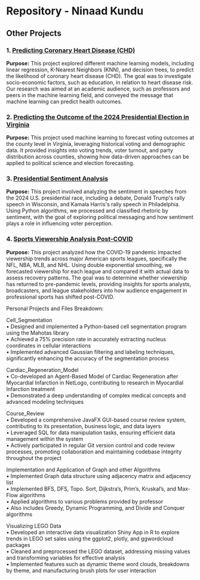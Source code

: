 # Repository - Ninaad Kundu
## Other Projects


### 1. [Predicting Coronary Heart Disease (CHD)](https://github.com/thaonguyyen/project_chd)
**Purpose:** This project explored different machine learning models, including linear regression, K-Nearest Neighbors (KNN), and decision trees, to predict the likelihood of coronary heart disease (CHD). The goal was to investigate socio-economic factors, such as education, in relation to heart disease risk. Our research was aimed at an academic audience, such as professors and peers in the machine learning field, and conveyed the message that machine learning can predict health outcomes.

### 2. [Predicting the Outcome of the 2024 Presidential Election in Virginia](https://github.com/gaboojie/project_voting)
**Purpose:** This project used machine learning to forecast voting outcomes at the county level in Virginia, leveraging historical voting and demographic data. It provided insights into voting trends, voter turnout, and party distribution across counties, showing how data-driven approaches can be applied to political science and election forecasting.

### 3. [Presidential Sentiment Analysis](https://github.com/bwillow1222/ds4002MI3P1)
**Purpose:** This project involved analyzing the sentiment in speeches from the 2024 U.S. presidential race, including a debate, Donald Trump's rally speech in Wisconsin, and Kamala Harris's rally speech in Philadelphia. Using Python algorithms, we processed and classified rhetoric by sentiment, with the goal of exploring political messaging and how sentiment plays a role in influencing voter perception.

### 4. [Sports Viewership Analysis Post-COVID](https://github.com/bwillow1222/ds4002MI3P2)
**Purpose:** This project analyzed how the COVID-19 pandemic impacted viewership trends across major American sports leagues, specifically the NFL, NBA, MLB, and NHL. Using double exponential smoothing, we forecasted viewership for each league and compared it with actual data to assess recovery patterns. The goal was to determine whether viewership has returned to pre-pandemic levels, providing insights for sports analysts, broadcasters, and league stakeholders into how audience engagement in professional sports has shifted post-COVID.


Personal Projects and Files Breakdown:

Cell_Segmentation<br/>
• Designed and implemented a Python-based cell segmentation program using the Mahotas library<br/>
• Achieved a 75% precision rate in accurately extracting nucleus coordinates in cellular interactions<br/>
• Implemented advanced Gaussian filtering and labeling techniques, significantly enhancing the accuracy of the segmentation process<br/>


Cardiac_Regeneration_Model<br/>
• Co-developed an Agent-Based Model of Cardiac Regeneration after Myocardial Infarction in NetLogo, contributing to research in Myocardial Infarction treatment<br/>
• Demonstrated a deep understanding of complex medical concepts and advanced modeling techniques<br/>


Course_Review<br/>
• Developed a comprehensive JavaFX GUI-based course review system, contributing to its presentation, business logic, and data layers<br/>
• Leveraged SQL for data manipulation tasks, ensuring efficient data management within the system<br/>
• Actively participated in regular Git version control and code review processes, promoting collaboration and maintaining codebase integrity throughout the project<br/>

Implementation and Application of Graph and other Algorithms<br/>
• Implemented Graph data structure using adjacency matrix and adjacency list<br/>
• Implemented BFS, DFS, Topo. Sort, Dijkstra’s, Prim’s, Kruskal’s, and Max-Flow algorithms<br/>
• Applied algorithms to various problems provided by professor<br/>
• Also includes Greedy, Dynamic Programming, and Divide and Conquer algorithms<br/>

Visualizing LEGO Data<br/>
• Developed an interactive data visualization Shiny App in R to explore trends in LEGO set sales using the ggplot2, plotly, and ggwordcloud packages<br/>
• Cleaned and preprocessed the LEGO dataset, addressing missing values and transforming variables for effective analysis<br/>
• Implemented features such as dynamic theme word clouds, breakdowns by theme, and manufacturing brush plots for user interaction<br/>
